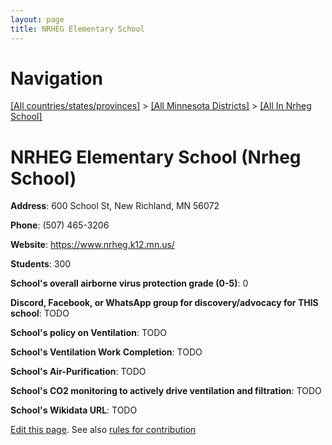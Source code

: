 ```yaml
---
layout: page
title: NRHEG Elementary School
---
```

# Navigation

[[All countries/states/provinces]](../../..) > [[All Minnesota Districts]](../..) > [[All In Nrheg School]](..)

# NRHEG Elementary School (Nrheg School)

**Address**: 600 School St, New Richland, MN 56072

**Phone**: (507) 465-3206

**Website**: <https://www.nrheg.k12.mn.us/>

**Students**: 300

**School's overall airborne virus protection grade (0-5)**: 0

**Discord, Facebook, or WhatsApp group for discovery/advocacy for THIS school**: TODO

**School's policy on Ventilation**: TODO

**School's Ventilation Work Completion**: TODO

**School's Air-Purification**: TODO

**School's CO2 monitoring to actively drive ventilation and filtration**: TODO

**School's Wikidata URL**: TODO


[Edit this page](https://github.com/ventilate-schools/MN/edit/main/./Nrheg_School/NRHEG_Elementary_School.md). See also [rules for contribution](../../../contribution-rules/)